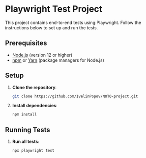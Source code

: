 # Playwright Test Project

This project contains end-to-end tests using Playwright. Follow the instructions below to set up and run the tests.

## Prerequisites

- [Node.js](https://nodejs.org/) (version 12 or higher)
- [npm](https://www.npmjs.com/) or [Yarn](https://yarnpkg.com/) (package managers for Node.js)

## Setup

1. **Clone the repository**:
    ```sh
    git clone https://github.com/IvelinPopov/NOTO-project.git
    ```

2. **Install dependencies**:
    ```sh
    npm install
    ```

## Running Tests

1. **Run all tests**:
    ```sh
    npx playwright test
    ```
